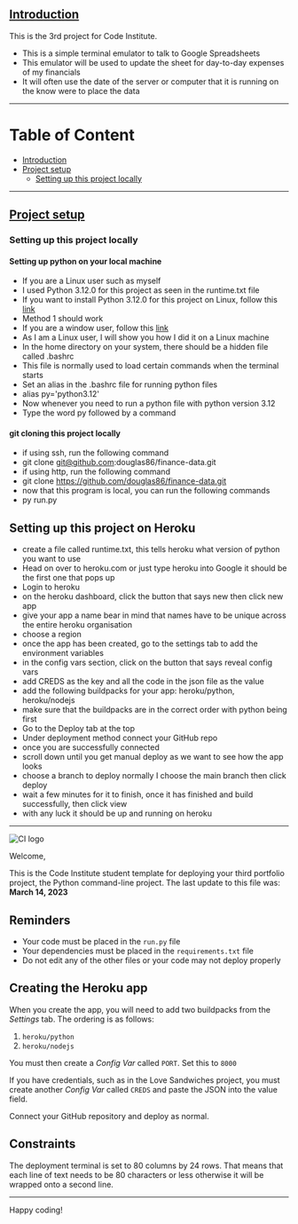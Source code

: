 ## [Introduction](#table-of-content)

This is the 3rd project for Code Institute.

- This is a simple terminal emulator to talk to Google Spreadsheets
- This emulator will be used to update the sheet for day-to-day expenses of my financials
- It will often use the date of the server or computer that it is running on the know were to place the data

---

# Table of Content

- [Introduction](#introduction)
- [Project setup](#project-setup)
  - [Setting up this project locally](#setting-up-this-project-locally)

---

## [Project setup](#table-of-content)

### Setting up this project locally

#### Setting up python on your local machine
- If you are a Linux user such as myself
- I used Python 3.12.0 for this project as seen in the runtime.txt file
- If you want to install Python 3.12.0 for this project on Linux, follow this [link](https://www.howtogeek.com/install-latest-python-version-on-ubuntu/)
- Method 1 should work
- If you are a window user, follow this [link](https://www.python.org/downloads/release/python-3120/)
- As I am a Linux user, I will show you how I did it on a Linux machine
- In the home directory on your system, there should be a hidden file called .bashrc
- This file is normally used to load certain commands when the terminal starts
- Set an alias in the .bashrc file for running python files
- alias py='python3.12'
- Now whenever you need to run a python file with python version 3.12
- Type the word py followed by a command

#### git cloning this project locally
- if using ssh, run the following command
- git clone git@github.com:douglas86/finance-data.git
- if using http, run the following command
- git clone https://github.com/douglas86/finance-data.git
- now that this program is local, you can run the following commands
- py run.py

## Setting up this project on Heroku
- create a file called runtime.txt, this tells heroku what version of python you want to use
- Head on over to heroku.com or just type heroku into Google it should be the first one that pops up
- Login to heroku
- on the heroku dashboard, click the button that says new then click new app
- give your app a name bear in mind that names have to be unique across the entire heroku organisation
- choose a region
- once the app has been created, go to the settings tab to add the environment variables
- in the config vars section, click on the button that says reveal config vars
- add CREDS as the key and all the code in the json file as the value
- add the following buildpacks for your app: heroku/python, heroku/nodejs
- make sure that the buildpacks are in the correct order with python being first
- Go to the Deploy tab at the top
- Under deployment method connect your GitHub repo
- once you are successfully connected
- scroll down until you get manual deploy as we want to see how the app looks
- choose a branch to deploy normally I choose the main branch then click deploy
- wait a few minutes for it to finish, once it has finished and build successfully, then click view
- with any luck it should be up and running on heroku

---

![CI logo](https://codeinstitute.s3.amazonaws.com/fullstack/ci_logo_small.png)

Welcome,

This is the Code Institute student template for deploying your third portfolio project, the Python command-line project. The last update to this file was: **March 14, 2023**

## Reminders

- Your code must be placed in the `run.py` file
- Your dependencies must be placed in the `requirements.txt` file
- Do not edit any of the other files or your code may not deploy properly

## Creating the Heroku app

When you create the app, you will need to add two buildpacks from the _Settings_ tab. The ordering is as follows:

1. `heroku/python`
2. `heroku/nodejs`

You must then create a _Config Var_ called `PORT`. Set this to `8000`

If you have credentials, such as in the Love Sandwiches project, you must create another _Config Var_ called `CREDS` and paste the JSON into the value field.

Connect your GitHub repository and deploy as normal.

## Constraints

The deployment terminal is set to 80 columns by 24 rows. That means that each line of text needs to be 80 characters or less otherwise it will be wrapped onto a second line.

---

Happy coding!
